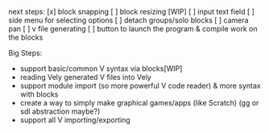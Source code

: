 next steps:
[x] block snapping
[ ] block resizing [WIP]
[ ] input text field
[ ] side menu for selecting options
[ ] detach groups/solo blocks
[ ] camera pan
[ ] v file generating
[ ] button to launch the program & compile
work on the blocks


Big Steps:
- support  basic/common V syntax via blocks[WIP]
- reading Vely generated V files into Vely
- support module import (so more powerful V code reader) & more syntax with blocks
- create a way to simply make graphical games/apps (like Scratch) (gg or sdl abstraction maybe?)
- support all V importing/exporting

